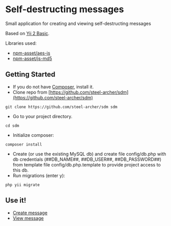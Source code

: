 Self-destructing messages
===============================

Small application for creating and viewing self-destructing messages

Based on [Yii 2 Basic](https://github.com/yiisoft/yii2-app-basic).

Libraries used:
 - [npm-asset/aes-js](https://www.npmjs.com/package/aes-js)
 - [npm-asset/js-md5](https://www.npmjs.com/package/js-md5)

Getting Started
---------------
* If you do not have [Composer](https://getcomposer.org/doc/00-intro.md), install it.
* Clone repo from [https://github.com/steel-archer/sdm](https://github.com/steel-archer/sdm)
```
git clone https://github.com/steel-archer/sdm sdm
```
* Go to your project directory.
```
cd sdm
```
* Initialize composer:
```
composer install
```
* Create (or use the existing MySQL db) and create file config/db.php with db credentials (##DB_NAME##, ##DB_USER##, ##DB_PASSWORD##) from template file config/db.php.template to provide project access to this db.
* Run migrations (enter y):
```
php yii migrate
```

Use it!
---------------
- [Create message](http://localhost/sdm/web/index.php/message/create)
- [View message](http://localhost/sdm/web/index.php/message/view)
